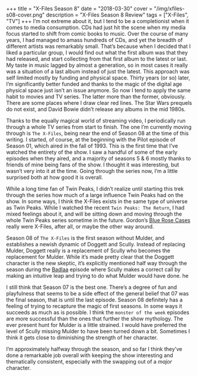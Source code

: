 +++
title = "X-Files Season 8"
date = "2018-03-30"
cover = "/img/xfiles-s08-cover.png"
description = "X-Files Season 8 Review"
tags = ["X-Files", "TV"]
+++
I’m not extreme about it, but I tend to be a completionist when it comes to media consumption. CDs had just hit the scene when my media focus started to shift from comic books to music. Over the course of many years, I had managed to amass hundreds of CDs, and yet the breadth of different artists was remarkably small. That’s because when I decided that I liked a particular group, I would find out what the first album was that they had released, and start collecting from that first album to the latest or last. My taste in music lagged by almost a generation, so in most cases it really was a situation of a last album instead of just the latest. This approach was self limited mostly by funding and physical space. Thirty years (or so) later, I’m significantly better funded and thanks to the magic of the digital age physical space just isn’t an issue anymore. So now I tend to apply the same habit to movies and TV series. The latter more than the former, obviously. There are some places where I draw clear red lines. The Star Wars prequels do not exist, and David Bowie didn’t release any albums in the mid 1980s.
​

Thanks to the equally magical world of streaming video, I periodically run through a whole TV series from start to finish. The one I’m currently moving through is `The X-Files`, being near the end of Season 08 at the time of this writing. I started, of course, at the beginning with the Pilot episode of Season 01, which aired in the fall of 1993. This is the first time that I’ve watched the entirety of the show. I saw a handful of some of the early episodes when they aired, and a majority of seasons 5 & 6 mostly thanks to friends of mine being fans of the show. I thought it was interesting, but wasn’t very into it at the time. Going through the series now, I’m a little surprised both at how good it is overall.
​

While a long time fan of Twin Peaks, I didn’t realize until starting this trek through the series how much of a large influence Twin Peaks had on the show. In some ways, I think the X-Files exists in the same type of universe as Twin Peaks. While I watched the recent `Twin Peaks: The Return`, I had mixed feelings about it, and will be sitting down and moving through the whole Twin Peaks series sometime in the future. Gordon’s [Blue Rose Cases](http://twinpeaks.wikia.com/wiki/Blue_Rose) really were X-Files, after all, or maybe the other way around.
​

Season 08 of `The X-Files` is the first season without Mulder, and establishes a newish dynamic of Doggett and Scully. Instead of replacing Mulder, Doggett really is a replacement of Scully who becomes the replacement for Mulder. While it’s made pretty clear that the Doggett character is the new skeptic, it’s explicitly mentioned half way through the season during the [Badlaa](https://en.m.wikipedia.org/wiki/Badlaa) episode where Scully makes a correct call by making an intuitive leap and trying to do what Mulder would have done. he
​

I still think that Season 07 is the best one. There’s a degree of fun and playfulness that seems to be a side effect of the general belief that 07 was the final season, that is until the last episode. Season 08 definitely has a feeling of trying to recapture the magic of first seasons. In some ways it succeeds as much as is possible. I think the `monster of the week` episodes are more successful than the ones that further the show mythology. The ever present hunt for Mulder is a little strained. I would have preferred the level of Scully missing Mulder to have been turned down a bit. Sometimes I think it gets close to diminishing the strength of her character.
​

I’m approximately halfway through the season, and so far I think they’ve done a remarkable job overall with keeping the show interesting and thematically consistent, especially with the swapping out of a _major_ character.
